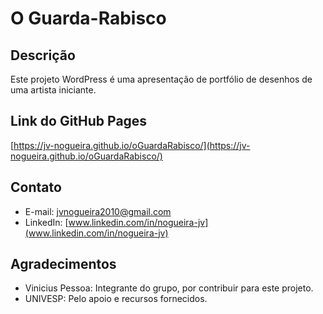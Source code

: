 # O Guarda-Rabisco

## Descrição
Este projeto WordPress é uma apresentação de portfólio de desenhos de uma artista iniciante.

## Link do GitHub Pages
[https://jv-nogueira.github.io/oGuardaRabisco/](https://jv-nogueira.github.io/oGuardaRabisco/)

## Contato
- E-mail: [jvnogueira2010@gmail.com](mailto:jvnogueira2010@gmail.com)
- LinkedIn: [www.linkedin.com/in/nogueira-jv](www.linkedin.com/in/nogueira-jv)

## Agradecimentos
- Vinicius Pessoa: Integrante do grupo, por contribuir para este projeto.
- UNIVESP: Pelo apoio e recursos fornecidos.
